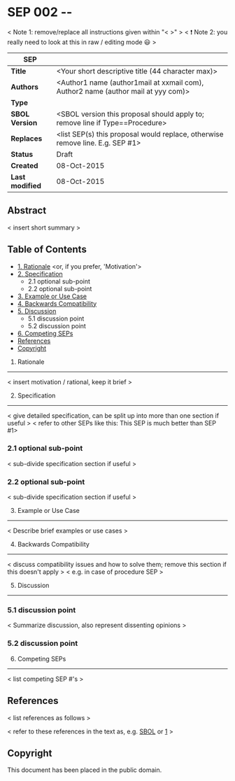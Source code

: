 SEP 002 -- <Your short descriptive title>
===================================

< Note 1: remove/replace all instructions given within "< >" >
< :exclamation: Note 2: you really need to look at this in raw / editing mode :smiley:  >

SEP                     | <leave empty>
----------------------|--------------
**Title**                | <Your short descriptive title (44 character max)>
**Authors**           | <Author1 name (author1mail at xxmail com), Author2 name (author mail at yyy com)>
**Type**               | <choose from: Procedure OR Data Model>
**SBOL Version** | <SBOL version this proposal should apply to; remove line if Type==Procedure>
**Replaces**        | <list SEP(s) this proposal would replace, otherwise remove line. E.g. SEP #1> 
**Status**             | Draft
**Created**          | 08-Oct-2015 <current date>
**Last modified**  | 08-Oct-2015 <leave empty if this is the first submission>

Abstract
-----------

< insert short summary >

Table of Contents  <remove TOC if SEP is rather short>
---------------------

* [1. Rationale](#rationale) <or, if you prefer, 'Motivation'>
* [2. Specification](#specification)
  * 2.1 optional sub-point
  * 2.2 optional sub-point
* [3. Example or Use Case](#example)
* [4. Backwards Compatibility](#compatibility)
* [5. Discussion](#discussion)
  * 5.1 discussion point
  * 5.2 discussion point
* [6. Competing SEPs](#competing_seps)
* [References](#references)
* [Copyright](#copyright)

1. Rationale <a name="rationale"></a>
----------------

< insert motivation / rational, keep it brief >


2. Specification <a name="specification"></a>
----------------------------------------------

< give detailed specification, can be split up into more than one section if useful >
< refer to other SEPs like this: This SEP is much better than SEP #1>

### 2.1 optional sub-point

< sub-divide specification section if useful >

### 2.2 optional sub-point

< sub-divide specification section if useful >


3. Example or Use Case <a name='example'></a>
-------------------------------

< Describe brief examples or use cases >

4. Backwards Compatibility <a name='compatibility'></a>
-----------------

< discuss compatibility issues and how to solve them; remove this section if this doesn't apply >
< e.g. in case of procedure SEP >

5. Discussion <a name='discussion'></a>
-----------------

### 5.1 discussion point

< Summarize discussion, also represent dissenting opinions >

### 5.2 discussion point

6. Competing SEPs <a name='competing_seps'></a>
-----------------

< list competing SEP #'s >

References <a name='references'></a>
----------------

< list references as follows >

[SBOL]: http://sbolstandard.org
[1]: https://www.python.org/dev/peps/pep-0001

< refer to these references in the text as, e.g. [SBOL] or [1] >

Copyright <a name='copyright'></a>
-------------

This document has been placed in the public domain.
